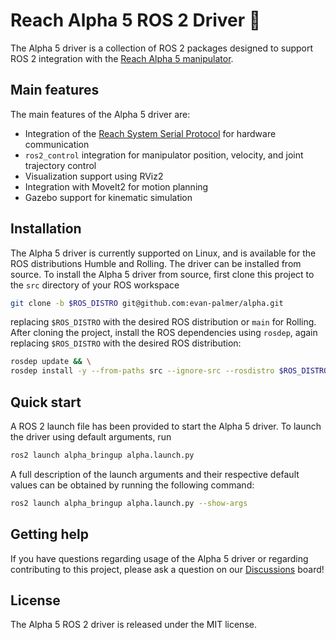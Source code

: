 # Reach Alpha 5 ROS 2 Driver :mechanical_arm:

The Alpha 5 driver is a collection of ROS 2 packages designed
to support ROS 2 integration with the [Reach Alpha 5 manipulator](https://reachrobotics.com/products/manipulators/reach-alpha/).

## Main features

The main features of the Alpha 5 driver are:

- Integration of the [Reach System Serial Protocol](https://reach-robotics.github.io/reach_robotics_sdk/documentation/index.html#)
  for hardware communication
- `ros2_control` integration for manipulator position, velocity, and joint
  trajectory control
- Visualization support using RViz2
- Integration with MoveIt2 for motion planning
- Gazebo support for kinematic simulation

## Installation

The Alpha 5 driver is currently supported on Linux, and is available for the ROS
distributions Humble and Rolling. The driver can be installed from source. To
install the Alpha 5 driver from source, first clone this project to the `src`
directory of your ROS workspace

```bash
git clone -b $ROS_DISTRO git@github.com:evan-palmer/alpha.git
```

replacing `$ROS_DISTRO` with the desired ROS distribution or `main` for Rolling.
After cloning the project, install the ROS dependencies using `rosdep`, again
replacing `$ROS_DISTRO` with the desired ROS distribution:

```bash
rosdep update && \
rosdep install -y --from-paths src --ignore-src --rosdistro $ROS_DISTRO
```

## Quick start

A ROS 2 launch file has been provided to start the Alpha 5 driver. To launch the
driver using default arguments, run

```bash
ros2 launch alpha_bringup alpha.launch.py
```

A full description of the launch arguments and their respective default values
can be obtained by running the following command:

```bash
ros2 launch alpha_bringup alpha.launch.py --show-args
```

## Getting help

If you have questions regarding usage of the Alpha 5 driver or regarding
contributing to this project, please ask a question on our
[Discussions](https://github.com/evan-palmer/alpha/discussions) board!

## License

The Alpha 5 ROS 2 driver is released under the MIT license.
